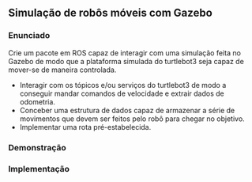<h2>Simulação de robôs móveis com Gazebo</h2>

<h3>Enunciado</h3>

<p>Crie um pacote em ROS capaz de interagir com uma simulação feita no Gazebo de modo que a plataforma simulada do turtlebot3 seja capaz de mover-se de maneira controlada.</p>

- Interagir com os tópicos e/ou serviços do turtlebot3 de modo a conseguir mandar comandos de velocidade e extrair dados de odometria.
- Conceber uma estrutura de dados capaz de armazenar a série de movimentos que devem ser feitos pelo robô para chegar no objetivo.
- Implementar uma rota pré-estabelecida.

<h3>Demonstração</h3>

<h3>Implementação</h3>
